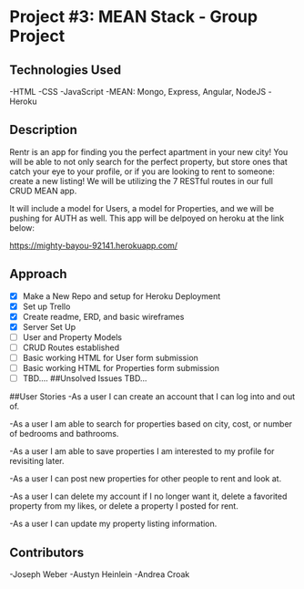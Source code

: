 # Project \#3: MEAN Stack - Group Project

## Technologies Used
  -HTML
  -CSS
  -JavaScript
  -MEAN: Mongo, Express, Angular, NodeJS
  -Heroku

## Description
  Rentr is an app for finding you the perfect apartment in your new city! You will be able to not only search for the perfect property, but store ones that catch your eye to your profile, or if you are looking to rent to someone: create a new listing! We will be utilizing the 7 RESTful routes in our full CRUD MEAN app.

  It will include a model for Users, a model for Properties, and we will be pushing for AUTH as well. This app will be delpoyed on heroku at the link below:

  https://mighty-bayou-92141.herokuapp.com/

## Approach
- [x] Make a New Repo and setup for Heroku Deployment
- [x] Set up Trello
- [x] Create readme, ERD, and basic wireframes
- [x] Server Set Up
- [ ] User and Property Models
- [ ] CRUD Routes established
- [ ] Basic working HTML for User form submission
- [ ] Basic working HTML for Properties form submission
- [ ] TBD....
##Unsolved Issues
TBD...

##User Stories
-As a user I can create an account that I can log into and out of.

-As a user I am able to search for properties based on city, cost, or number of bedrooms and bathrooms.

-As a user I am able to save properties I am interested to my profile for revisiting later.

-As a user I can post new properties for other people to rent and look at.

-As a user I can delete my account if I no longer want it, delete a favorited property from my likes, or delete a property I posted for rent.

-As a user I can update my property listing information.

## Contributors
  -Joseph Weber
  -Austyn Heinlein
  -Andrea Croak
